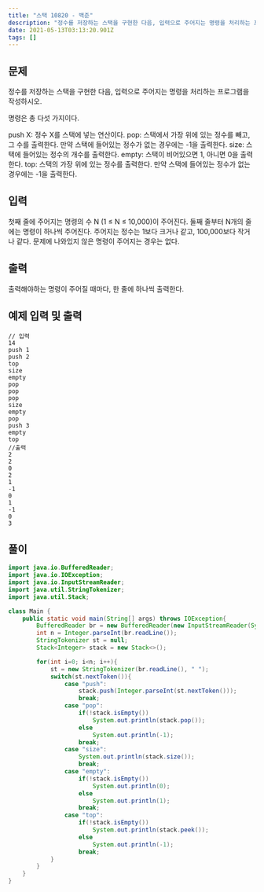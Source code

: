 ```yaml
---
title: "스택 10820 - 백준"
description: "정수를 저장하는 스택을 구현한 다음, 입력으로 주어지는 명령을 처리하는 프로그램을 작성하시오.명령은 총 다섯 가지이다.push X 정수 X를 스택에 넣는 연산이다.pop 스택에서 가장 위에 있는 정수를 빼고, 그 수를 출력한다. 만약 스택에 들어있는 정수가 없는 경"
date: 2021-05-13T03:13:20.901Z
tags: []
---
```

## 문제
정수를 저장하는 스택을 구현한 다음, 입력으로 주어지는 명령을 처리하는 프로그램을 작성하시오.

명령은 총 다섯 가지이다.

push X: 정수 X를 스택에 넣는 연산이다.
pop: 스택에서 가장 위에 있는 정수를 빼고, 그 수를 출력한다. 만약 스택에 들어있는 정수가 없는 경우에는 -1을 출력한다.
size: 스택에 들어있는 정수의 개수를 출력한다.
empty: 스택이 비어있으면 1, 아니면 0을 출력한다.
top: 스택의 가장 위에 있는 정수를 출력한다. 만약 스택에 들어있는 정수가 없는 경우에는 -1을 출력한다.

## 입력
첫째 줄에 주어지는 명령의 수 N (1 ≤ N ≤ 10,000)이 주어진다. 둘째 줄부터 N개의 줄에는 명령이 하나씩 주어진다. 주어지는 정수는 1보다 크거나 같고, 100,000보다 작거나 같다. 문제에 나와있지 않은 명령이 주어지는 경우는 없다.

## 출력
출력해야하는 명령이 주어질 때마다, 한 줄에 하나씩 출력한다.

## 예제 입력 및 출력 
```
// 입력
14
push 1
push 2
top
size
empty
pop
pop
pop
size
empty
pop
push 3
empty
top
//출력
2
2
0
2
1
-1
0
1
-1
0
3
```

## 풀이
```java
import java.io.BufferedReader;
import java.io.IOException;
import java.io.InputStreamReader;
import java.util.StringTokenizer;
import java.util.Stack;

class Main {
    public static void main(String[] args) throws IOException{
        BufferedReader br = new BufferedReader(new InputStreamReader(System.in));
        int n = Integer.parseInt(br.readLine());
        StringTokenizer st = null;
        Stack<Integer> stack = new Stack<>();

        for(int i=0; i<n; i++){
            st = new StringTokenizer(br.readLine(), " ");
            switch(st.nextToken()){
                case "push":
                    stack.push(Integer.parseInt(st.nextToken()));
                    break;
                case "pop":
                    if(!stack.isEmpty())
                        System.out.println(stack.pop());
                    else
                        System.out.println(-1);
                    break;
                case "size":
                    System.out.println(stack.size());
                    break;
                case "empty":
                    if(!stack.isEmpty())
                        System.out.println(0);
                    else
                        System.out.println(1);
                    break;
                case "top":
                    if(!stack.isEmpty())
                        System.out.println(stack.peek());
                    else
                        System.out.println(-1);
                    break;
            }
        }
    }
}
```